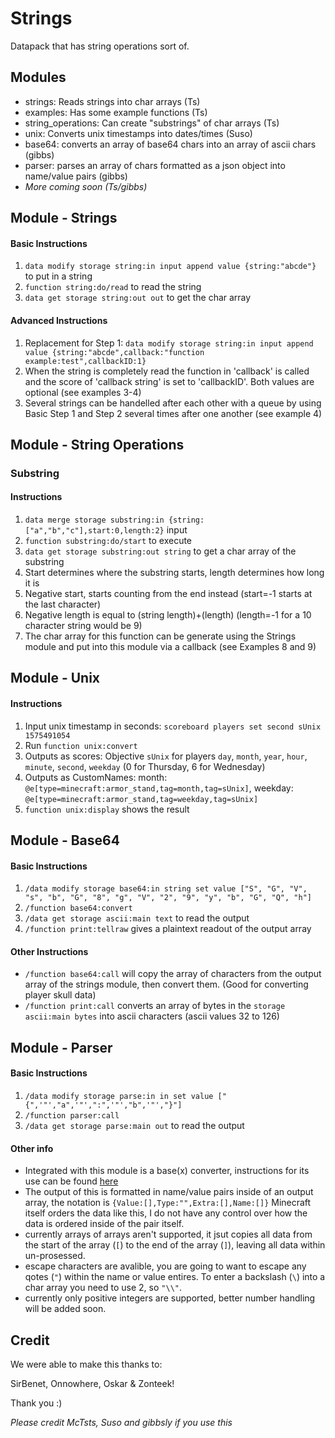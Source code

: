 # Strings
Datapack that has string operations sort of.

## Modules
- strings: Reads strings into char arrays (Ts)
- examples: Has some example functions (Ts)
- string_operations: Can create "substrings" of char arrays (Ts)
- unix: Converts unix timestamps into dates/times (Suso)
- base64: converts an array of base64 chars into an array of ascii chars (gibbs)
- parser: parses an array of chars formatted as a json object into name/value pairs (gibbs)
- *More coming soon (Ts/gibbs)*

## Module - Strings
#### Basic Instructions
1. `data modify storage string:in input append value {string:"abcde"}` to put in a string
2. `function string:do/read` to read the string
3. `data get storage string:out out` to get the char array

#### Advanced Instructions
1. Replacement for Step 1: `data modify storage string:in input append value {string:"abcde",callback:"function example:test",callbackID:1}`
2. When the string is completely read the function in 'callback' is called and the score of 'callback string' is set to 'callbackID'. Both values are optional (see examples 3-4)
3. Several strings can be handelled after each other with a queue by using Basic Step 1 and Step 2 several times after one another (see example 4)

## Module - String Operations
### Substring
#### Instructions
1. `data merge storage substring:in {string:["a","b","c"],start:0,length:2}` input
2. `function substring:do/start` to execute
3. `data get storage substring:out string` to get a char array of the substring
4. Start determines where the substring starts, length determines how long it is
5. Negative start, starts counting from the end instead (start=-1 starts at the last character)
6. Negative length is equal to (string length)+(length) (length=-1 for a 10 character string would be 9)
7. The char array for this function can be generate using the Strings module and put into this module via a callback (see Examples 8 and 9)

## Module - Unix
#### Instructions
1. Input unix timestamp in seconds: `scoreboard players set second sUnix 1575491054`
2. Run `function unix:convert`
3. Outputs as scores: Objective `sUnix` for players `day`, `month`, `year`, `hour`, `minute`, `second`, `weekday` (0 for Thursday, 6 for Wednesday)
4. Outputs as CustomNames: month: `@e[type=minecraft:armor_stand,tag=month,tag=sUnix]`, weekday: `@e[type=minecraft:armor_stand,tag=weekday,tag=sUnix]`
5. `function unix:display` shows the result

## Module - Base64
#### Basic Instructions
1. `/data modify storage base64:in string set value ["S", "G", "V", "s", "b", "G", "8", "g", "V", "2", "9", "y", "b", "G", "Q", "h"]`
2. `/function base64:convert`
3. `/data get storage ascii:main text` to read the output
3. `/function print:tellraw` gives a plaintext readout of the output array

#### Other Instructions
- `/function base64:call` will copy the array of characters from the output array of the strings module, then convert them. (Good for converting player skull data)
- `/function print:call` converts an array of bytes in the `storage ascii:main bytes` into ascii characters (ascii values 32 to 126)

## Module - Parser
#### Basic Instructions
1. `/data modify storage parse:in in set value ["{",'"',"a",'"',":",'"',"b",'"',"}"]`
2. `/function parser:call`
3. `/data get storage parse:main out` to read the output

#### Other info
- Integrated with this module is a base(x) converter, instructions for its use can be found [here](https://github.com/gibbsly/fantastic-palm-tree)
- The output of this is formatted in name/value pairs inside of an output array, the notation is `{Value:[],Type:"",Extra:[],Name:[]}` Minecraft itself orders the data like this, I do not have any control over how the data is ordered inside of the pair itself.
- currently arrays of arrays aren't supported, it jsut copies all data from the start of the array (`[`) to the end of the array (`]`), leaving all data within un-prosessed.
- escape characters are avalible, you are going to want to escape any qotes (`"`) within the name or value entires. To enter a backslash (`\`) into a char array you need to use 2, so `"\\"`.
- currently only positive integers are supported, better number handling will be added soon.

## Credit
We were able to make this thanks to:

SirBenet, Onnowhere, Oskar & Zonteek!

Thank you :)


*Please credit McTsts, Suso and gibbsly if you use this*
